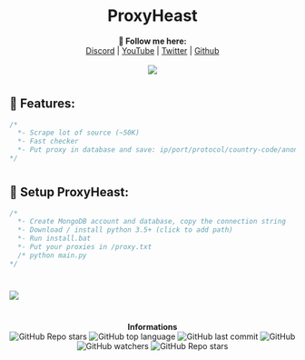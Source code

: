 <h1 align="center">ProxyHeast</h1>
<p align="center">
  <b>🖤 Follow me here:</b><br>
  <a href="https://discord.gg/Hex0de">Discord</a> |
  <a href="https://www.youtube.com/channel/UC09GPm24_rdeOXa5KOmhDnw">YouTube</a> |
  <a href="https://twitter.com/its_vichy">Twitter</a> |
  <a href="https://github.com/Its-Vichy">Github</a>
  <br><br>
  <img src="https://steamuserimages-a.akamaihd.net/ugc/939465072079337699/A44A2D24BB987267F26C56440F51A0B468481222/">
</p>

#

## 🍂 Features:
```cs
/*
  *- Scrape lot of source (~50K)
  *- Fast checker
  *- Put proxy in database and save: ip/port/protocol/country-code/anonymity/timeout/country
*/
```

#

## 🍂 Setup ProxyHeast:
```cs
/*
  *- Create MongoDB account and database, copy the connection string
  *- Download / install python 3.5+ (click to add path)
  *- Run install.bat
  *- Put your proxies in /proxy.txt
  /* python main.py
*/
```

#

<img src="https://media.discordapp.net/attachments/855570276460920833/857275986647187463/pxf.PNG?width=795&height=432">

#

<p align="center"> 
    <b>Informations</b><br>
    <img alt="GitHub Repo stars" src="https://img.shields.io/github/stars/Its-Vichy/ProxyHeast?style=social">
    <img alt="GitHub top language" src="https://img.shields.io/github/languages/top/Its-Vichy/ProxyHeast">
    <img alt="GitHub last commit" src="https://img.shields.io/github/last-commit/Its-Vichy/ProxyHeast">
    <img alt="GitHub" src="https://img.shields.io/github/license/Its-Vichy/ProxyHeast">
    <img alt="GitHub watchers" src="https://img.shields.io/github/watchers/Its-Vichy/ProxyHeast?style=social">
    <img alt="GitHub Repo stars" src="https://img.shields.io/github/stars/Its-Vichy/ProxyHeast?style=social">
</p>
